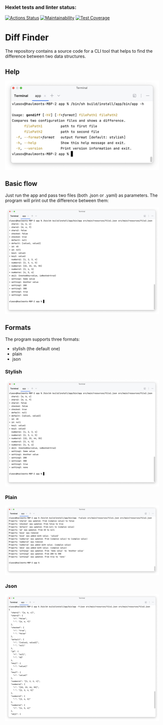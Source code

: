 ### Hexlet tests and linter status:
[![Actions Status](https://github.com/honest-niceman/java-project-71/workflows/hexlet-check/badge.svg)](https://github.com/honest-niceman/java-project-71/actions)
[![Maintainability](https://api.codeclimate.com/v1/badges/1f2f3ae2f46f16a91cb8/maintainability)](https://codeclimate.com/github/honest-niceman/java-project-71/maintainability)
[![Test Coverage](https://api.codeclimate.com/v1/badges/1f2f3ae2f46f16a91cb8/test_coverage)](https://codeclimate.com/github/honest-niceman/java-project-71/test_coverage)

# Diff Finder

The repository contains a source code for a CLI tool that helps to find the difference between two data structures.

## Help

![help.png](pics/help.png)

## Basic flow

Just run the app and pass two files (both .json or .yaml) as parameters. The program will print out the difference 
between them: 

![compare-two-jsons.png](pics/compare-two-jsons.png)

## Formats

The program supports three formats:

- stylish (the default one)
- plain
- json

### Stylish
![compare-two-jsons.png](pics/compare-two-jsons.png)

### Plain
![plain-format.png](pics/plain-format.png)

### Json

![json-format.png](pics/json-format.png)
